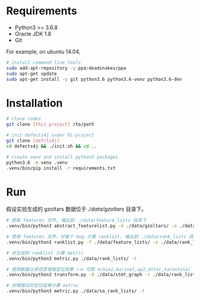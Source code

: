 # Requirements

+ Python3 >= 3.6.8
+ Oracle JDK 1.8
+ Git

For example, on ubuntu 14.04,

```bash
# install command line tools
sudo add-apt-repository -y ppa:deadsnakes/ppa
sudo apt-get update
sudo apt-get install -y git python3.6 python3.6-venv python3.6-dev
```
# Installation

```bash
# clone codes
git clone [this_project] /to/path

# init defects4j under FL-project
git clone [defcts4j] 
cd defects4j && ./init.sh && cd .. 

# create venv and install python3 packages
python3.6 -m venv .venv
.venv/bin/pip install -r requirements.txt
```

# Run
假设实验生成的 gzoltars 数据位于 *./data/gzoltars* 目录下。
```bash
# 提取 features 文件, 输出到 ./data/feature_lists 目录下
.venv/bin/python3 abstract_featurelist.py -d ./data/gzoltars/ -o ./data/feature_lists

# 使用 features 文件，对每个 bug 计算 ranklist, 输出到 ./data/rank_lists 目录下
.venv/bin/python3 ranklist.py -f ./data/feature_lists/ -o ./data/rank_lists

# 对生成的 ranklist 计算 metric
.venv/bin/python3 metric.py ./data/rank_lists/ -t 

# 使用数据以来信息增强定位结果（-m 可取 ochiai,barinel,op2,dstar,tarantula）
.venv/bin/python3 transform.py -d ./data/stmt_graph -r ./data/rank_lists -o ./data/sa_rank_lists -m ochiai

# 对增强后的定位结果计算 metric
.venv/bin/python3 metric.py ./data/sa_rank_lists/ -t 
```
